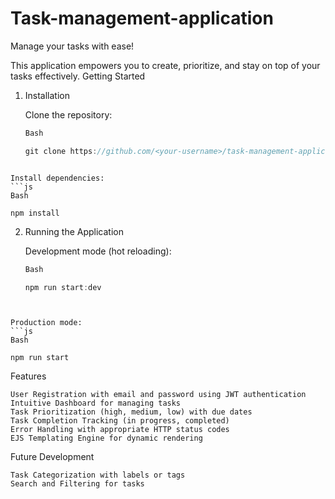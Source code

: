 # Task-management-application

Manage your tasks with ease!

This application empowers you to create, prioritize, and stay on top of your tasks effectively.
Getting Started

1. Installation

    Clone the repository:
    ```js
    Bash

    git clone https://github.com/<your-username>/task-management-application.git
```

Install dependencies:
```js
Bash

npm install
```

2. Running the Application

    Development mode (hot reloading):
    ```js
    Bash

    npm run start:dev
```


Production mode:
```js
Bash

npm run start
```

Features

    User Registration with email and password using JWT authentication
    Intuitive Dashboard for managing tasks
    Task Prioritization (high, medium, low) with due dates
    Task Completion Tracking (in progress, completed)
    Error Handling with appropriate HTTP status codes
    EJS Templating Engine for dynamic rendering

Future Development

    Task Categorization with labels or tags
    Search and Filtering for tasks
